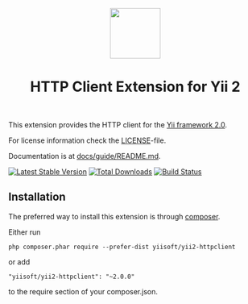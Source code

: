 <p align="center">
    <a href="https://github.com/yiisoft" target="_blank">
        <img src="https://avatars0.githubusercontent.com/u/993323" height="100px">
    </a>
    <h1 align="center">HTTP Client Extension for Yii 2</h1>
    <br>
</p>

This extension provides the HTTP client for the [Yii framework 2.0](https://www.yiiframework.com).

For license information check the [LICENSE](LICENSE.md)-file.

Documentation is at [docs/guide/README.md](docs/guide/README.md).

[![Latest Stable Version](http://poser.pugx.org/yiisoft/yii2-httpclient/v)](https://packagist.org/packages/yiisoft/yii2-httpclient)
[![Total Downloads](http://poser.pugx.org/yiisoft/yii2-httpclient/downloads)](https://packagist.org/packages/yiisoft/yii2-httpclient)
[![Build Status](https://github.com/yiisoft/yii2-httpclient/workflows/build/badge.svg)](https://github.com/yiisoft/yii2-httpclient/actions)


Installation
------------

The preferred way to install this extension is through [composer](https://getcomposer.org/download/).

Either run

```
php composer.phar require --prefer-dist yiisoft/yii2-httpclient
```

or add

```
"yiisoft/yii2-httpclient": "~2.0.0"
```

to the require section of your composer.json.
